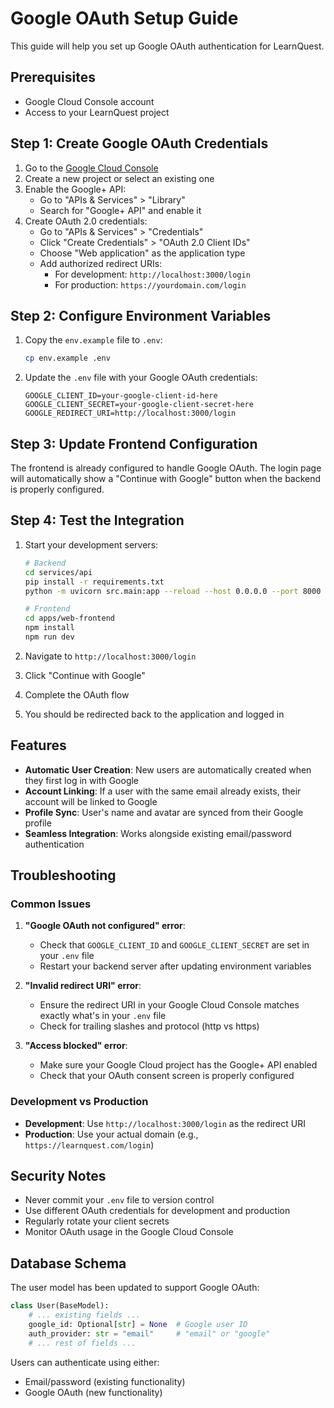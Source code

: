 # Google OAuth Setup Guide

This guide will help you set up Google OAuth authentication for LearnQuest.

## Prerequisites

- Google Cloud Console account
- Access to your LearnQuest project

## Step 1: Create Google OAuth Credentials

1. Go to the [Google Cloud Console](https://console.cloud.google.com/)
2. Create a new project or select an existing one
3. Enable the Google+ API:
   - Go to "APIs & Services" > "Library"
   - Search for "Google+ API" and enable it
4. Create OAuth 2.0 credentials:
   - Go to "APIs & Services" > "Credentials"
   - Click "Create Credentials" > "OAuth 2.0 Client IDs"
   - Choose "Web application" as the application type
   - Add authorized redirect URIs:
     - For development: `http://localhost:3000/login`
     - For production: `https://yourdomain.com/login`

## Step 2: Configure Environment Variables

1. Copy the `env.example` file to `.env`:
   ```bash
   cp env.example .env
   ```

2. Update the `.env` file with your Google OAuth credentials:
   ```env
   GOOGLE_CLIENT_ID=your-google-client-id-here
   GOOGLE_CLIENT_SECRET=your-google-client-secret-here
   GOOGLE_REDIRECT_URI=http://localhost:3000/login
   ```

## Step 3: Update Frontend Configuration

The frontend is already configured to handle Google OAuth. The login page will automatically show a "Continue with Google" button when the backend is properly configured.

## Step 4: Test the Integration

1. Start your development servers:
   ```bash
   # Backend
   cd services/api
   pip install -r requirements.txt
   python -m uvicorn src.main:app --reload --host 0.0.0.0 --port 8000

   # Frontend
   cd apps/web-frontend
   npm install
   npm run dev
   ```

2. Navigate to `http://localhost:3000/login`
3. Click "Continue with Google"
4. Complete the OAuth flow
5. You should be redirected back to the application and logged in

## Features

- **Automatic User Creation**: New users are automatically created when they first log in with Google
- **Account Linking**: If a user with the same email already exists, their account will be linked to Google
- **Profile Sync**: User's name and avatar are synced from their Google profile
- **Seamless Integration**: Works alongside existing email/password authentication

## Troubleshooting

### Common Issues

1. **"Google OAuth not configured" error**:
   - Check that `GOOGLE_CLIENT_ID` and `GOOGLE_CLIENT_SECRET` are set in your `.env` file
   - Restart your backend server after updating environment variables

2. **"Invalid redirect URI" error**:
   - Ensure the redirect URI in your Google Cloud Console matches exactly what's in your `.env` file
   - Check for trailing slashes and protocol (http vs https)

3. **"Access blocked" error**:
   - Make sure your Google Cloud project has the Google+ API enabled
   - Check that your OAuth consent screen is properly configured

### Development vs Production

- **Development**: Use `http://localhost:3000/login` as the redirect URI
- **Production**: Use your actual domain (e.g., `https://learnquest.com/login`)

## Security Notes

- Never commit your `.env` file to version control
- Use different OAuth credentials for development and production
- Regularly rotate your client secrets
- Monitor OAuth usage in the Google Cloud Console

## Database Schema

The user model has been updated to support Google OAuth:

```python
class User(BaseModel):
    # ... existing fields ...
    google_id: Optional[str] = None  # Google user ID
    auth_provider: str = "email"     # "email" or "google"
    # ... rest of fields ...
```

Users can authenticate using either:
- Email/password (existing functionality)
- Google OAuth (new functionality)
